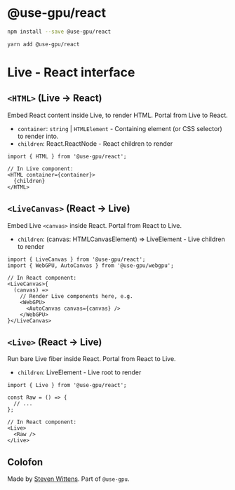 # @use-gpu/react

```sh
npm install --save @use-gpu/react
```

```sh
yarn add @use-gpu/react
```

# Live - React interface

## `<HTML>` (Live → React)
  
Embed React content inside Live, to render HTML. Portal from Live to React.

  - `container`: `string` | `HTMLElement` - Containing element (or CSS selector) to render into.
  - `children`: React.ReactNode - React children to render

```tsx
import { HTML } from '@use-gpu/react';

// In Live component:
<HTML container={container}>
  {children}
</HTML>
```

## `<LiveCanvas>` (React → Live)
  
Embed Live `<canvas>` inside React. Portal from React to Live.

  - `children`: (canvas: HTMLCanvasElement) => LiveElement - Live children to render

```tsx
import { LiveCanvas } from '@use-gpu/react';
import { WebGPU, AutoCanvas } from '@use-gpu/webgpu';

// In React component:
<LiveCanvas>{
  (canvas) =>
    // Render Live components here, e.g.
    <WebGPU>
      <AutoCanvas canvas={canvas} />
    </WebGPU>  
}</LiveCanvas>
```

## `<Live>` (React → Live)
  
Run bare Live fiber inside React. Portal from React to Live.

  - `children`: LiveElement - Live root to render

```tsx
import { Live } from '@use-gpu/react';

const Raw = () => {
  // ...
};

// In React component:
<Live>
  <Raw />
</Live>
```

## Colofon

Made by [Steven Wittens](https://acko.net). Part of `@use-gpu`.

